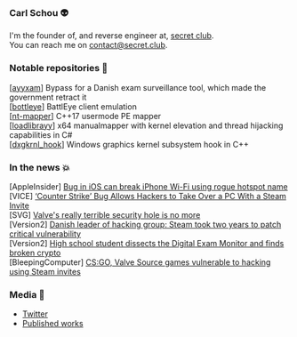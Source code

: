 ### Carl Schou 👽

I'm the founder of, and reverse engineer at, [secret club](https://secret.club).  
You can reach me on contact@secret.club.

### Notable repositories 🤖

[[ayyxam](https://github.com/vmcall/ayyxam)] Bypass for a Danish exam surveillance tool, which made the government retract it  
[[bottleye](https://secret.club/2020/07/06/bottleye.html)] BattlEye client emulation  
[[nt-mapper](https://github.com/vmcall/nt-mapper)] C++17 usermode PE mapper  
[[loadlibrayy](https://github.com/vmcall/loadlibrayy)] x64 manualmapper with kernel elevation and thread hijacking capabilities in C#  
[[dxgkrnl_hook](https://github.com/vmcall/dxgkrnl_hook)] Windows graphics kernel subsystem hook in C++ 

### In the news 💥
[AppleInsider] [Bug in iOS can break iPhone Wi-Fi using rogue hotspot name](https://appleinsider.com/articles/21/06/19/bug-in-ios-can-break-iphone-wi-fi-using-rogue-hotspot-name)  
[VICE] [‘Counter Strike’ Bug Allows Hackers to Take Over a PC With a Steam Invite](https://www.vice.com/en/article/dyvgej/counter-strike-bug-allows-hackers-to-take-over-a-pc-with-a-steam-invite)  
[SVG] [Valve's really terrible security hole is no more](https://www.svg.com/388097/valves-really-terrible-security-hole-is-no-more/)  
[Version2] [Danish leader of hacking group: Steam took two years to patch critical vulnerability](https://www.version2.dk/artikel/dansk-leder-hackergruppe-steam-var-to-aar-at-lukke-gabende-sikkerhedshul-halvt-1092628)  
[Version2] [High school student dissects the Digital Exam Monitor and finds broken crypto](https://www.version2.dk/artikel/gymnasieelev-piller-digitale-proevevagt-hinanden-finder-90er-kryptering-1087824)  
[BleepingComputer] [CS:GO, Valve Source games vulnerable to hacking using Steam invites](https://www.bleepingcomputer.com/news/security/cs-go-valve-source-games-vulnerable-to-hacking-using-steam-invites/)  

### Media 👻
- [Twitter](https://twitter.com/vm_call)
- [Published works](https://secret.club/author/vmcall)
